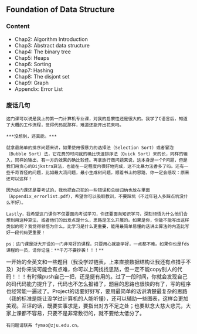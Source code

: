 ## Foundation of Data Structure

### Content
- Chap2: Algorithm Introduction
- Chap3: Abstract data structure
- Chap4: The binary tree
- Chap5: Heaps
- Chap6: Sorting
- Chap7: Hashing
- Chap8: The disjont set
- Chap9: Graph
- Appendix: Error List

### 废话几句
    这门课可以说是我上的第一门计算机专业课，对我的启蒙性还是很大的。我学了C语言后，知道了大概的工作流程，觉得代码就那样，难道还能开出花来吗。

    ***没想到，还真能。***

    就拿最简单的排序问题来讲，如果使用很暴力的选择法（Selection Sort）或者冒泡（Bubble Sort）法，它花费的时间就的确比快速排序法（Quick Sort）来的长，同样的输入，同样的输出，有一方的效果的确比较佳。再拿旅行商问题来说，这本身是一个P问题，但是我们用贪心的Dijkstra算法，也能在一定程度内很好地完成，这不比暴力法香多了吗。还有一些千奇百怪的问题，比如最大流问题，最小生成树问题，顺着书上的思路，你一定会感叹：原来还可以这样！

    因为这门课还是要考试的，我也把自己犯的一些错误和总结归纳也放在里面（Appendix_errorlist.pdf），希望你可以吸取教训，不要踩坑（不过年轻人多踩点坑没什么不好）。

    Lastly，我希望这门课你不仅要面向考试学习，你还要面向知识学习，深刻领悟为什么他们会想到用这种算法，或者他们的出发点是什么，思路是怎么开展的。如果是你，你能不能写出这样类似的呢？我觉得领悟为什么，比学习是什么更重要，能用最简单易懂的话讲出算法的内涵比写好一段代码更重要！

    ps：这门课是浙大开设的一门非常好的课程，只要用心就能学好，一点都不难。如果你也是fds课程的一员，请你记住：**千万不要抄袭！！！**
  一开始的全英文和一些题目（我没学过链表，上来直接数据结构让我还有点措手不及）对你来说可能会有点难，你可以上网找找思路，但一定不能copy别人的代码！！！有时候push自己一把，还是挺有用的。过了一段时间，你就会发现自己的码代码能力提升了，代码也不怎么报错了，题目的思路也很快的有了，写的程序也经常能一遍过了。Project的话要好好写，要用最简单的话讲清楚最复杂的思路（我的标准是能让没学过计算机的人能听懂），还可以辅助一些图表，这样会更加美观。互评的话，既要实事求是，要指出对方不足之处；也要默念大慈大悲咒，大家上课都不容易，只要不是非常敷衍的，就不要给太低分了。

    有问题请联系 fymao@zju.edu.cn。
